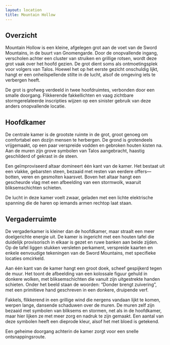 ```yaml
---
layout: location
title: Mountain Hollow
---
```


## Overzicht
Mountain Hollow is een kleine, afgelegen grot aan de voet van de Sword Mountains, in de buurt van Gnomengarde. Door de onopvallende ingang, verscholen achter een cluster van struiken en grillige rotsen, wordt deze grot vaak over het hoofd gezien. De grot dient soms als ontmoetingsplek voor volgers van Talos. Hoewel het op het eerste gezicht onschuldig lijkt, hangt er een onheilspellende stilte in de lucht, alsof de omgeving iets te verbergen heeft.

De grot is grofweg verdeeld in twee hoofdruimtes, verbonden door een smalle doorgang. Flikkerende fakkellichten en vaag zichtbare stormgerelateerde inscripties wijzen op een sinister gebruik van deze anders onopvallende locatie.

## Hoofdkamer
De centrale kamer is de grootste ruimte in de grot, groot genoeg om comfortabel een dozijn mensen te herbergen. De grond is grotendeels vrijgemaakt, op een paar verspreide vodden en gebroken houten kisten na. Aan de muren zijn grove symbolen van Talos aangebracht, haastig geschilderd of gekrast in de steen.

Een geïmproviseerd altaar domineert één kant van de kamer. Het bestaat uit een vlakke, gebarsten steen, bezaaid met resten van eerdere offers—botten, veren en gesmolten kaarsvet. Boven het altaar hangt een gescheurde vlag met een afbeelding van een stormwolk, waaruit bliksemschichten schieten.

De lucht in deze kamer voelt zwaar, geladen met een lichte elektrische spanning die de haren op iemands armen rechtop laat staan.

## Vergaderruimte
De vergaderkamer is kleiner dan de hoofdkamer, maar straalt een meer doelgerichte energie uit. De kamer is ingericht met een houten tafel die duidelijk provisorisch in elkaar is gezet en ruwe banken aan beide zijden. Op de tafel liggen stukken versleten perkament, verspreide kaarten en enkele eenvoudige tekeningen van de Sword Mountains, met specifieke locaties omcirkeld.

Aan één kant van de kamer hangt een groot doek, scheef gespijkerd tegen de muur. Het toont de afbeelding van een kolossale figuur gehuld in donkere wolken, met bliksemschichten die vanuit zijn uitgestrekte handen schieten. Onder het beeld staan de woorden: “Donder brengt zuivering”, met een primitieve hand geschreven in een donkere, druipende verf.

Fakkels, flikkerend in een grillige wind die nergens vandaan lijkt te komen, werpen lange, dansende schaduwen over de muren. De muren zelf zijn bezaaid met symbolen van bliksems en stormen, net als in de hoofdkamer, maar hier lijken ze met meer zorg en nadruk te zijn gemaakt. Een aantal van deze symbolen heeft een dieprode kleur, alsof het met bloed is getekend.

Een geheime doorgang achterin de kamer zorgt voor een snelle ontsnappingsroute.